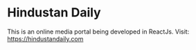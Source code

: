 # Hindustan Daily

This is an online media portal being developed in ReactJs.
Visit: https://hindustandaily.com
